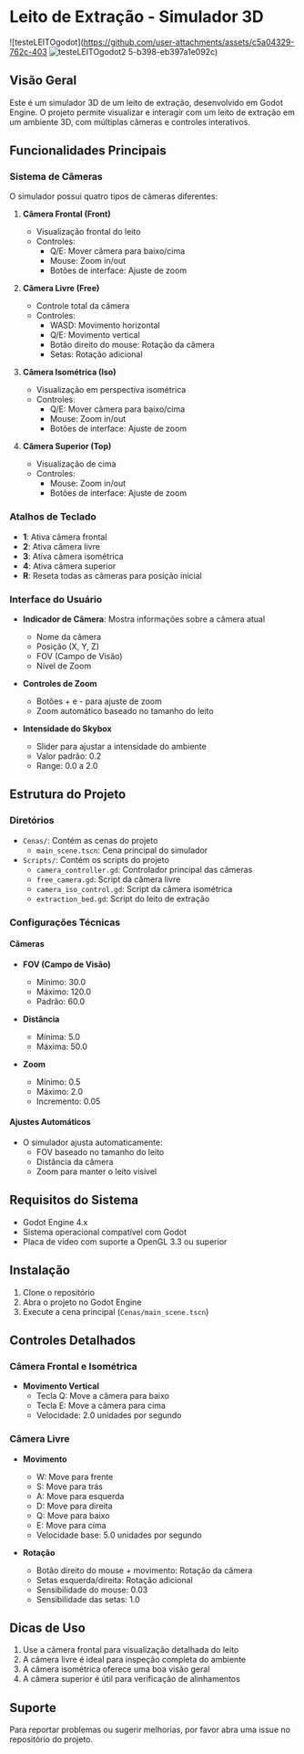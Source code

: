 # Leito de Extração - Simulador 3D
![testeLEITOgodot](https://github.com/user-attachments/assets/c5a04329-762c-403
![testeLEITOgodot2](https://github.com/user-attachments/assets/56d370b0-29df-410e-ae77-609657b5869e)
5-b398-eb397a1e092c)

## Visão Geral
Este é um simulador 3D de um leito de extração, desenvolvido em Godot Engine. O projeto permite visualizar e interagir com um leito de extração em um ambiente 3D, com múltiplas câmeras e controles interativos.

## Funcionalidades Principais

### Sistema de Câmeras
O simulador possui quatro tipos de câmeras diferentes:

1. **Câmera Frontal (Front)**
   - Visualização frontal do leito
   - Controles:
     - Q/E: Mover câmera para baixo/cima
     - Mouse: Zoom in/out
     - Botões de interface: Ajuste de zoom

2. **Câmera Livre (Free)**
   - Controle total da câmera
   - Controles:
     - WASD: Movimento horizontal
     - Q/E: Movimento vertical
     - Botão direito do mouse: Rotação da câmera
     - Setas: Rotação adicional

3. **Câmera Isométrica (Iso)**
   - Visualização em perspectiva isométrica
   - Controles:
     - Q/E: Mover câmera para baixo/cima
     - Mouse: Zoom in/out
     - Botões de interface: Ajuste de zoom

4. **Câmera Superior (Top)**
   - Visualização de cima
   - Controles:
     - Mouse: Zoom in/out
     - Botões de interface: Ajuste de zoom

### Atalhos de Teclado
- **1**: Ativa câmera frontal
- **2**: Ativa câmera livre
- **3**: Ativa câmera isométrica
- **4**: Ativa câmera superior
- **R**: Reseta todas as câmeras para posição inicial

### Interface do Usuário
- **Indicador de Câmera**: Mostra informações sobre a câmera atual
  - Nome da câmera
  - Posição (X, Y, Z)
  - FOV (Campo de Visão)
  - Nível de Zoom

- **Controles de Zoom**
  - Botões + e - para ajuste de zoom
  - Zoom automático baseado no tamanho do leito

- **Intensidade do Skybox**
  - Slider para ajustar a intensidade do ambiente
  - Valor padrão: 0.2
  - Range: 0.0 a 2.0

## Estrutura do Projeto

### Diretórios
- `Cenas/`: Contém as cenas do projeto
  - `main_scene.tscn`: Cena principal do simulador
- `Scripts/`: Contém os scripts do projeto
  - `camera_controller.gd`: Controlador principal das câmeras
  - `free_camera.gd`: Script da câmera livre
  - `camera_iso_control.gd`: Script da câmera isométrica
  - `extraction_bed.gd`: Script do leito de extração

### Configurações Técnicas

#### Câmeras
- **FOV (Campo de Visão)**
  - Mínimo: 30.0
  - Máximo: 120.0
  - Padrão: 60.0

- **Distância**
  - Mínima: 5.0
  - Máxima: 50.0

- **Zoom**
  - Mínimo: 0.5
  - Máximo: 2.0
  - Incremento: 0.05

#### Ajustes Automáticos
- O simulador ajusta automaticamente:
  - FOV baseado no tamanho do leito
  - Distância da câmera
  - Zoom para manter o leito visível

## Requisitos do Sistema
- Godot Engine 4.x
- Sistema operacional compatível com Godot
- Placa de vídeo com suporte a OpenGL 3.3 ou superior

## Instalação
1. Clone o repositório
2. Abra o projeto no Godot Engine
3. Execute a cena principal (`Cenas/main_scene.tscn`)

## Controles Detalhados

### Câmera Frontal e Isométrica
- **Movimento Vertical**
  - Tecla Q: Move a câmera para baixo
  - Tecla E: Move a câmera para cima
  - Velocidade: 2.0 unidades por segundo

### Câmera Livre
- **Movimento**
  - W: Move para frente
  - S: Move para trás
  - A: Move para esquerda
  - D: Move para direita
  - Q: Move para baixo
  - E: Move para cima
  - Velocidade base: 5.0 unidades por segundo

- **Rotação**
  - Botão direito do mouse + movimento: Rotação da câmera
  - Setas esquerda/direita: Rotação adicional
  - Sensibilidade do mouse: 0.03
  - Sensibilidade das setas: 1.0

## Dicas de Uso
1. Use a câmera frontal para visualização detalhada do leito
2. A câmera livre é ideal para inspeção completa do ambiente
3. A câmera isométrica oferece uma boa visão geral
4. A câmera superior é útil para verificação de alinhamentos

## Suporte
Para reportar problemas ou sugerir melhorias, por favor abra uma issue no repositório do projeto.
